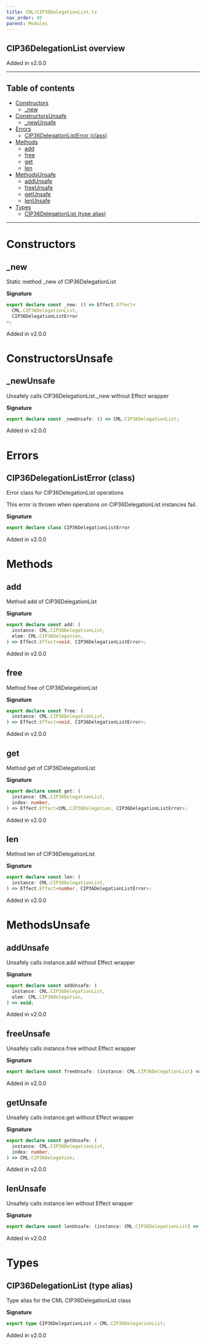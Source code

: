 ```yaml
---
title: CML/CIP36DelegationList.ts
nav_order: 45
parent: Modules
---
```


## CIP36DelegationList overview

Added in v2.0.0

---

<h2 class="text-delta">Table of contents</h2>

- [Constructors](#constructors)
  - [\_new](#_new)
- [ConstructorsUnsafe](#constructorsunsafe)
  - [\_newUnsafe](#_newunsafe)
- [Errors](#errors)
  - [CIP36DelegationListError (class)](#cip36delegationlisterror-class)
- [Methods](#methods)
  - [add](#add)
  - [free](#free)
  - [get](#get)
  - [len](#len)
- [MethodsUnsafe](#methodsunsafe)
  - [addUnsafe](#addunsafe)
  - [freeUnsafe](#freeunsafe)
  - [getUnsafe](#getunsafe)
  - [lenUnsafe](#lenunsafe)
- [Types](#types)
  - [CIP36DelegationList (type alias)](#cip36delegationlist-type-alias)

---

# Constructors

## \_new

Static method \_new of CIP36DelegationList

**Signature**

```ts
export declare const _new: () => Effect.Effect<
  CML.CIP36DelegationList,
  CIP36DelegationListError
>;
```

Added in v2.0.0

# ConstructorsUnsafe

## \_newUnsafe

Unsafely calls CIP36DelegationList.\_new without Effect wrapper

**Signature**

```ts
export declare const _newUnsafe: () => CML.CIP36DelegationList;
```

Added in v2.0.0

# Errors

## CIP36DelegationListError (class)

Error class for CIP36DelegationList operations

This error is thrown when operations on CIP36DelegationList instances fail.

**Signature**

```ts
export declare class CIP36DelegationListError
```

Added in v2.0.0

# Methods

## add

Method add of CIP36DelegationList

**Signature**

```ts
export declare const add: (
  instance: CML.CIP36DelegationList,
  elem: CML.CIP36Delegation,
) => Effect.Effect<void, CIP36DelegationListError>;
```

Added in v2.0.0

## free

Method free of CIP36DelegationList

**Signature**

```ts
export declare const free: (
  instance: CML.CIP36DelegationList,
) => Effect.Effect<void, CIP36DelegationListError>;
```

Added in v2.0.0

## get

Method get of CIP36DelegationList

**Signature**

```ts
export declare const get: (
  instance: CML.CIP36DelegationList,
  index: number,
) => Effect.Effect<CML.CIP36Delegation, CIP36DelegationListError>;
```

Added in v2.0.0

## len

Method len of CIP36DelegationList

**Signature**

```ts
export declare const len: (
  instance: CML.CIP36DelegationList,
) => Effect.Effect<number, CIP36DelegationListError>;
```

Added in v2.0.0

# MethodsUnsafe

## addUnsafe

Unsafely calls instance.add without Effect wrapper

**Signature**

```ts
export declare const addUnsafe: (
  instance: CML.CIP36DelegationList,
  elem: CML.CIP36Delegation,
) => void;
```

Added in v2.0.0

## freeUnsafe

Unsafely calls instance.free without Effect wrapper

**Signature**

```ts
export declare const freeUnsafe: (instance: CML.CIP36DelegationList) => void;
```

Added in v2.0.0

## getUnsafe

Unsafely calls instance.get without Effect wrapper

**Signature**

```ts
export declare const getUnsafe: (
  instance: CML.CIP36DelegationList,
  index: number,
) => CML.CIP36Delegation;
```

Added in v2.0.0

## lenUnsafe

Unsafely calls instance.len without Effect wrapper

**Signature**

```ts
export declare const lenUnsafe: (instance: CML.CIP36DelegationList) => number;
```

Added in v2.0.0

# Types

## CIP36DelegationList (type alias)

Type alias for the CML CIP36DelegationList class

**Signature**

```ts
export type CIP36DelegationList = CML.CIP36DelegationList;
```

Added in v2.0.0
